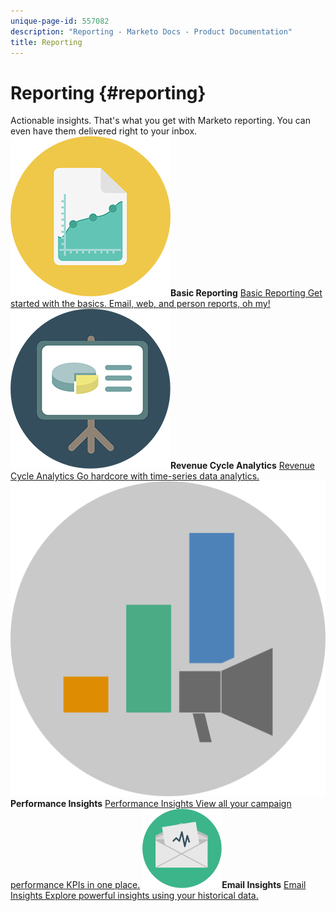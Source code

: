 ```yaml
---
unique-page-id: 557082
description: "Reporting - Marketo Docs - Product Documentation"
title: Reporting
---
```


# Reporting {#reporting}

Actionable insights. That's what you get with Marketo reporting. You can even have them delivered right to your inbox.
**![Basic Reporting](assets/documents-bookmarks-17.png)Basic Reporting** [Basic Reporting Get started with the basics. Email, web, and person reports, oh my!](https://docs.marketo.com/display/DOCS/Basic+Reporting)     **![Revenue Cycle Analytics](assets/seo-08.png)Revenue Cycle Analytics** [Revenue Cycle Analytics Go hardcore with time-series data analytics.](https://docs.marketo.com/display/DOCS/Revenue+Cycle+Analytics)     **![Performance Insights](assets/mpi-for-docs-2x.png)Performance Insights** [Performance Insights View all your campaign performance KPIs in one place.](https://docs.marketo.com/display/DOCS/Marketing+Performance+Insights)     **![Email Insights](assets/email-insights.png)Email Insights** [Email Insights Explore powerful insights using your historical data.](https://docs.marketo.com/display/DOCS/Email+Insights)
